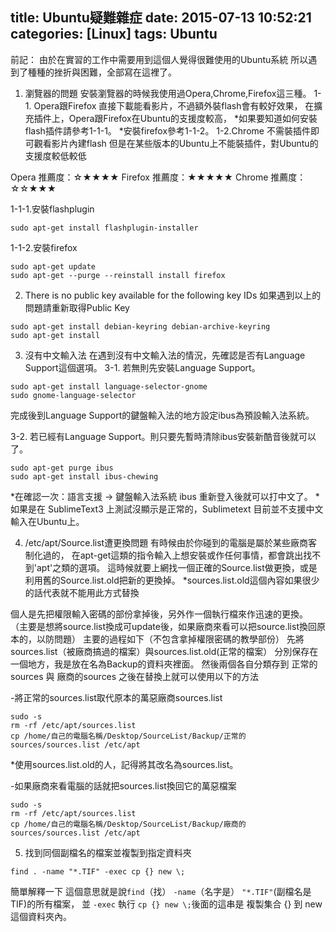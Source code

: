 title: Ubuntu疑難雜症
date: 2015-07-13 10:52:21
categories: [Linux]
tags: Ubuntu
---

前記：
由於在實習的工作中需要用到這個人覺得很難使用的Ubuntu系統
所以遇到了種種的挫折與困難，全部寫在這裡了。


1. 瀏覽器的問題
安裝瀏覽器的時候我使用過Opera,Chrome,Firefox這三種。
1-1. Opera跟Firefox
直接下載能看影片，不過額外裝flash會有較好效果，
在擴充插件上，Opera跟Firefox在Ubuntu的支援度較高，
\*如果要知道如何安裝flash插件請參考1-1-1。
\*安裝firefox參考1-1-2。
1-2.Chrome
不需裝插件即可觀看影片內建flash
但是在某些版本的Ubuntu上不能裝插件，對Ubuntu的支援度較低較低

Opera
推薦度：☆★★★★
Firefox
推薦度：★★★★★
Chrome
推薦度：☆☆★★★

1-1-1.安裝flashplugin
```
sudo apt-get install flashplugin-installer 
```
1-1-2.安裝firefox
```
sudo apt-get update
sudo apt-get --purge --reinstall install firefox
```


2. There is no public key available for the following key IDs
如果遇到以上的問題請重新取得Public Key
```
sudo apt-get install debian-keyring debian-archive-keyring
sudo apt-get install
```

3. 沒有中文輸入法
在遇到沒有中文輸入法的情況，先確認是否有Language Support這個選項。
3-1. 若無則先安裝Language Support。
```
sudo apt-get install language-selector-gnome
sudo gnome-language-selector
```
完成後到Language Support的鍵盤輸入法的地方設定ibus為預設輸入法系統。

3-2. 若已經有Language Support。則只要先暫時清除ibus安裝新酷音後就可以了。
```
sudo apt-get purge ibus
sudo apt-get install ibus-chewing
```
\*在確認一次：語言支援 -> 鍵盤輸入法系統 ibus
重新登入後就可以打中文了。
\*如果是在 SublimeText3 上測試沒顯示是正常的，Sublimetext 目前並不支援中文輸入在Ubuntu上。

4. /etc/apt/Source.list遭更換問題
有時候由於你碰到的電腦是屬於某些廠商客制化過的，
在apt-get這類的指令輸入上想安裝或作任何事情，都會跳出找不到'apt'之類的選項。
這時候就要上網找一個正確的Source.list做更換，或是利用舊的Source.list.old把新的更換掉。
\*sources.list.old這個內容如果很少的話代表就不能用此方式替換

個人是先把權限輸入密碼的部份拿掉後，另外作一個執行檔來作迅速的更換。
（主要是想將source.list換成可update後，如果廠商來看可以把source.list換回原本的，以防問題）
主要的過程如下（不包含拿掉權限密碼的教學部份）
先將sources.list（被廠商搞過的檔案）與sources.list.old(正常的檔案）
分別保存在一個地方，我是放在名為Backup的資料夾裡面。
然後兩個各自分類存到 正常的sources 與 廠商的sources
之後在替換上就可以使用以下的方法


-將正常的sources.list取代原本的萬惡廠商sources.list

```
sudo -s
rm -rf /etc/apt/sources.list
cp /home/自己的電腦名稱/Desktop/SourceList/Backup/正常的sources/sources.list /etc/apt
```
\*使用sources.list.old的人，記得將其改名為sources.list。

-如果廠商來看電腦的話就把sources.list換回它的萬惡檔案
```
sudo -s
rm -rf /etc/apt/sources.list
cp /home/自己的電腦名稱/Desktop/SourceList/Backup/廠商的sources/sources.list /etc/apt
```


5. 找到同個副檔名的檔案並複製到指定資料夾

```
find . -name "*.TIF" -exec cp {} new \;
```
簡單解釋一下
這個意思就是說`find`（找） `-name`（名字是） `"*.TIF"`(副檔名是TIF)的所有檔案，
並 `-exec` 執行 `cp {} new \;`後面的這串是 複製集合 {} 到 new 這個資料夾內。









